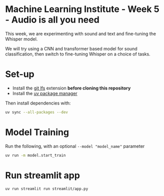 # Machine Learning Institute - Week 5 - Audio is all you need

This week, we are experimenting with sound and text and fine-tuning the Whisper model.

We will try using a CNN and transformer based model for sound classification, then switch to fine-tuning Whisper on a choice of tasks.

# Set-up

* Install the [git lfs](https://git-lfs.com/) extension **before cloning this repository**
* Install the [uv package manager](https://docs.astral.sh/uv/getting-started/installation/)

Then install dependencies with:

```bash
uv sync --all-packages --dev
```

# Model Training

Run the following, with an optional `--model "model_name"` parameter

```bash
uv run -m model.start_train
```

# Run streamlit app

```bash
uv run streamlit run streamlit/app.py
```
